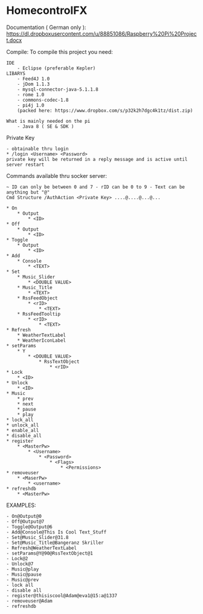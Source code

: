 # HomecontrolFX

Documentation ( German only ): https://dl.dropboxusercontent.com/u/88851086/Raspberry%20Pi%20Project.docx

Compile:
    To compile this project you need:
    
    IDE
        - Eclipse (preferable Kepler)
    LIBARYS
        - Feed4J 1.0
        - jDom 1.1.3
        - mysql-connector-java-5.1.1.8
        - rome 1.0
        - commons-codec-1.8
        - pi4j 1.0
        (packed here: https://www.dropbox.com/s/p32k2h7dgc4k1tz/dist.zip)
        
    What is mainly needed on the pi
        - Java 8 ( SE & SDK )
        
    

Private Key

    - obtainable thru login
    * /login <Username> <Password>
    private key will be returned in a reply message and is active until server restart

Commands available thru socker server:

    ~ ID can only be between 0 and 7 - rID can be 0 to 9 - Text can be anything but "@"
    Cmd Structure /AuthAction <Private Key> ....@....@...@...
    
    * On
        * Output
            * <ID>
    * Off
        * Output
            * <ID>
    * Toggle
        * Output
            * <ID>
    * Add
        * Console
            * <TEXT>
    * Set
        * Music_Slider
            * <DOUBLE VALUE>
        * Music_Title
            * <TEXT>
        * RssFeedObject
            * <rID>
                * <TEXT>
        * RssFeedTooltip
            * <rID>
                * <TEXT>
    * Refresh
        * WeatherTextLabel
        * WeatherIconLabel
    * setParams
        * Y
            * <DOUBLE VALUE>
                * RssTextObject
                    * <rID>
    * Lock
    	* <ID>
   	* Unlock
   		* <ID>
   	* Music
   		* prev
   		* next
   		* pause
   		* play
    * lock_all
    * unlock_all
    * enable_all
    * disable_all
    * register
    	* <MasterPw>
    		* <Username>
    			* <Password>
    				* <Flags> 
    					* <Permissions>
    * removeuser
    	* <MaserPw>
    		* <username>
    * refreshdb
    	* <MasterPw>
    
    
EXAMPLES:

    - On@Output@0
    - Off@Output@7
    - Toggle@Output@6
    - Add@Console@This Is Cool Text_Stuff
    - Set@Music_Slider@31.8
    - Set@Music_Title@Bangeranz Skriller
    - Refresh@WeatherTextLabel
    - setParams@Y@90@RssTextObject@1
    - Lock@2
    - Unlock@7
    - Music@play
    - Music@pause
    - Music@prev
    - lock all
    - disable all
    - register@thisiscool@Adam@eva1@15:a@1337
    - removeuser@Adam
    - refreshdb
    
